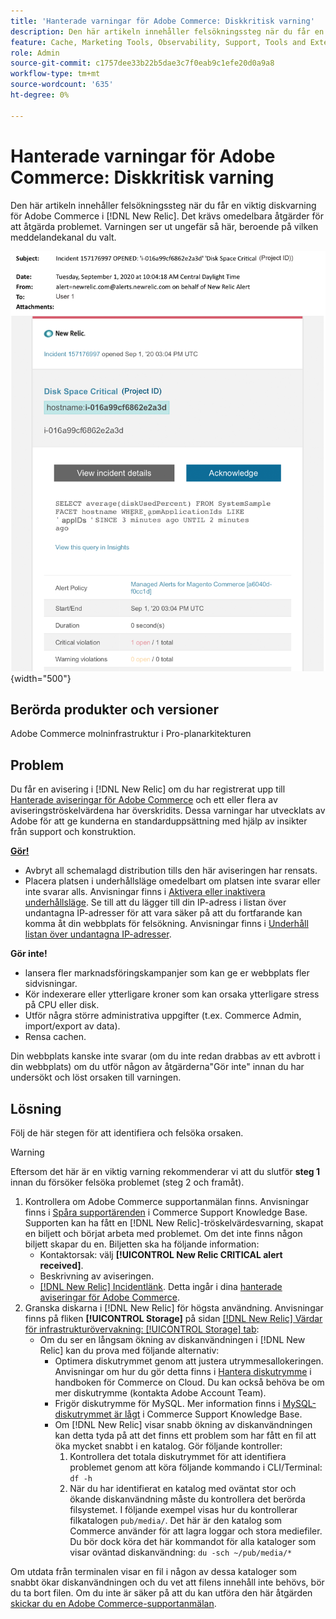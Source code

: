 ```yaml
---
title: 'Hanterade varningar för Adobe Commerce: Diskkritisk varning'
description: Den här artikeln innehåller felsökningssteg när du får en viktig diskvarning för Adobe Commerce i  [!DNL New Relic]. Det krävs omedelbara åtgärder för att åtgärda problemet.
feature: Cache, Marketing Tools, Observability, Support, Tools and External Services
role: Admin
source-git-commit: c1757dee33b22b5dae3c7f0eab9c1efe20d0a9a8
workflow-type: tm+mt
source-wordcount: '635'
ht-degree: 0%

---
```



# Hanterade varningar för Adobe Commerce: Diskkritisk varning

Den här artikeln innehåller felsökningssteg när du får en viktig diskvarning för Adobe Commerce i [!DNL New Relic]. Det krävs omedelbara åtgärder för att åtgärda problemet. Varningen ser ut ungefär så här, beroende på vilken meddelandekanal du valt.

![Diskkritisk varning](../../assets/managed-alerts/disk-critical-magento-managed.png){width="500"}

## Berörda produkter och versioner

Adobe Commerce molninfrastruktur i Pro-planarkitekturen

## Problem

Du får en avisering i [!DNL New Relic] om du har registrerat upp till [Hanterade aviseringar för Adobe Commerce](managed-alerts-for-magento-commerce.md) och ett eller flera av aviseringströskelvärdena har överskridits. Dessa varningar har utvecklats av Adobe för att ge kunderna en standarduppsättning med hjälp av insikter från support och konstruktion.

<u> **Gör!** </u>

* Avbryt all schemalagd distribution tills den här aviseringen har rensats.
* Placera platsen i underhållsläge omedelbart om platsen inte svarar eller inte svarar alls. Anvisningar finns i [Aktivera eller inaktivera underhållsläge](https://experienceleague.adobe.com/en/docs/commerce-operations/installation-guide/tutorials/maintenance-mode). Se till att du lägger till din IP-adress i listan över undantagna IP-adresser för att vara säker på att du fortfarande kan komma åt din webbplats för felsökning. Anvisningar finns i [Underhåll listan över undantagna IP-adresser](https://experienceleague.adobe.com/en/docs/commerce-operations/installation-guide/tutorials/maintenance-mode#maintain-the-list-of-exempt-ip-addresses).

**Gör inte!**

* lansera fler marknadsföringskampanjer som kan ge er webbplats fler sidvisningar.
* Kör indexerare eller ytterligare kroner som kan orsaka ytterligare stress på CPU eller disk.
* Utför några större administrativa uppgifter (t.ex. Commerce Admin, import/export av data).
* Rensa cachen.

Din webbplats kanske inte svarar (om du inte redan drabbas av ett avbrott i din webbplats) om du utför någon av åtgärderna&quot;Gör inte&quot; innan du har undersökt och löst orsaken till varningen.

## Lösning

Följ de här stegen för att identifiera och felsöka orsaken.

>[!WARNING]
>
>Eftersom det här är en viktig varning rekommenderar vi att du slutför **steg 1** innan du försöker felsöka problemet (steg 2 och framåt).

1. Kontrollera om Adobe Commerce supportanmälan finns. Anvisningar finns i [Spåra supportärenden](https://experienceleague.adobe.com/en/docs/commerce-knowledge-base/kb/help-center-guide/magento-help-center-user-guide#track-support-case) i Commerce Support Knowledge Base. Supporten kan ha fått en [!DNL New Relic]-tröskelvärdesvarning, skapat en biljett och börjat arbeta med problemet. Om det inte finns någon biljett skapar du en. Biljetten ska ha följande information:
   * Kontaktorsak: välj **[!UICONTROL New Relic CRITICAL alert received]**.
   * Beskrivning av aviseringen.
   * [[!DNL New Relic] Incidentlänk](https://docs.newrelic.com/docs/alerts/incident-management/view-event-details-incidents/). Detta ingår i dina [hanterade aviseringar för Adobe Commerce](managed-alerts-for-magento-commerce.md).
1. Granska diskarna i [!DNL New Relic] för högsta användning. Anvisningar finns på fliken **[!UICONTROL Storage]** på sidan [[!DNL New Relic] Värdar för infrastrukturövervakning: [!UICONTROL Storage] tab](https://docs.newrelic.com/docs/infrastructure/infrastructure-ui-pages/infra-hosts-ui-page/#storage):
   * Om du ser en långsam ökning av diskanvändningen i [!DNL New Relic] kan du prova med följande alternativ:
      * Optimera diskutrymmet genom att justera utrymmesallokeringen. Anvisningar om hur du gör detta finns i [Hantera diskutrymme](https://experienceleague.adobe.com/docs/commerce-cloud-service/user-guide/develop/storage/manage-disk-space.html) i handboken för Commerce on Cloud. Du kan också behöva be om mer diskutrymme (kontakta Adobe Account Team).
      * Frigör diskutrymme för MySQL. Mer information finns i [MySQL-diskutrymmet är lågt](https://experienceleague.adobe.com/en/docs/commerce-knowledge-base/kb/troubleshooting/database/mysql-disk-space-is-low-on-magento-commerce-cloud) i Commerce Support Knowledge Base.
      * Om [!DNL New Relic] visar snabb ökning av diskanvändningen kan detta tyda på att det finns ett problem som har fått en fil att öka mycket snabbt i en katalog. Gör följande kontroller:
         1. Kontrollera det totala diskutrymmet för att identifiera problemet genom att köra följande kommando i CLI/Terminal: `df -h`
         1. När du har identifierat en katalog med oväntat stor och ökande diskanvändning måste du kontrollera det berörda filsystemet. I följande exempel visas hur du kontrollerar filkatalogen `pub/media/`. Det här är den katalog som Commerce använder för att lagra loggar och stora mediefiler. Du bör dock köra det här kommandot för alla kataloger som visar oväntad diskanvändning: `du -sch ~/pub/media/*`

Om utdata från terminalen visar en fil i någon av dessa kataloger som snabbt ökar diskanvändningen och du vet att filens innehåll inte behövs, bör du ta bort filen. Om du inte är säker på att du kan utföra den här åtgärden [skickar du en Adobe Commerce-supportanmälan](https://experienceleague.adobe.com/en/docs/commerce-knowledge-base/kb/help-center-guide/magento-help-center-user-guide#support-case).
